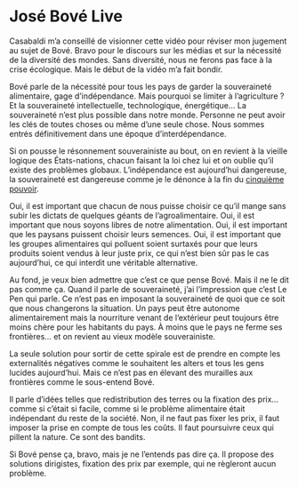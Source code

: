 # José Bové Live

Casabaldi m’a conseillé de visionner cette vidéo pour réviser mon jugement au sujet de Bové. Bravo pour le discours sur les médias et sur la nécessité de la diversité des mondes. Sans diversité, nous ne ferons pas face à la crise écologique. Mais le début de la vidéo m’a fait bondir.

Bové parle de la nécessité pour tous les pays de garder la souveraineté alimentaire, gage d’indépendance. Mais pourquoi se limiter à l’agriculture ? Et la souveraineté intellectuelle, technologique, énergétique… La souveraineté n’est plus possible dans notre monde. Personne ne peut avoir les clés de toutes choses ou même d’une seule chose. Nous sommes entrés définitivement dans une époque d’interdépendance.

Si on pousse le résonnement souverainiste au bout, on en revient à la vieille logique des États-nations, chacun faisant la loi chez lui et on oublie qu’il existe des problèmes globaux. L’indépendance est aujourd’hui dangereuse, la souveraineté est dangereuse comme je le dénonce à la fin du [cinquième pouvoir](https://tcrouzet.com/le-cinquieme-pouvoir/).

Oui, il est important que chacun de nous puisse choisir ce qu’il mange sans subir les dictats de quelques géants de l’agroalimentaire. Oui, il est important que nous soyons libres de notre alimentation. Oui, il est important que les paysans puissent choisir leurs semences. Oui, il est important que les groupes alimentaires qui polluent soient surtaxés pour que leurs produits soient vendus à leur juste prix, ce qui n’est bien sûr pas le cas aujourd’hui, ce qui interdit une véritable alternative.

Au fond, je veux bien admettre que c’est ce que pense Bové. Mais il ne le dit pas comme ça. Quand il parle de souveraineté, j’ai l’impression que c’est Le Pen qui parle. Ce n’est pas en imposant la souveraineté de quoi que ce soit que nous changerons la situation. Un pays peut être autonome alimentairement mais la nourriture venant de l’extérieur peut toujours être moins chère pour les habitants du pays. À moins que le pays ne ferme ses frontières… et on revient au vieux modèle souverainiste.

La seule solution pour sortir de cette spirale est de prendre en compte les externalités négatives comme le souhaitent les alters et tous les gens lucides aujourd’hui. Mais ce n’est pas en élevant des murailles aux frontières comme le sous-entend Bové.

Il parle d’idées telles que redistribution des terres ou la fixation des prix… comme si c’était si facile, comme si le problème alimentaire était indépendant du reste de la société. Non, il ne faut pas fixer les prix, il faut imposer la prise en compte de tous les coûts. Il faut poursuivre ceux qui pillent la nature. Ce sont des bandits.

Si Bové pense ça, bravo, mais je ne l’entends pas dire ça. Il propose des solutions dirigistes, fixation des prix par exemple, qui ne règleront aucun problème.